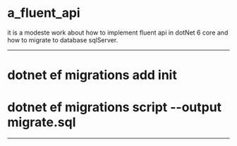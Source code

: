 # a_fluent_api

it is a modeste work about how to implement fluent api in dotNet 6 core and how to migrate to database sqlServer.
_______________________________________________________

# dotnet ef migrations add init 
# dotnet ef migrations script --output migrate.sql
_______________________________________________________
